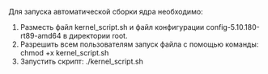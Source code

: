 Для запуска автоматической сборки ядра необходимо:
1. Разместь файл kernel_script.sh и файл конфигурации config-5.10.180-rt89-amd64 в директории root.
2. Разрешить всем пользователям запуск файла с помощью команды: chmod +x kernel_script.sh 
3. Запустить скрипт: ./kernel_script.sh

